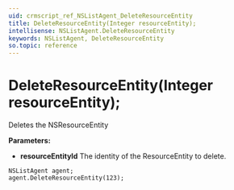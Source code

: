 ```yaml
---
uid: crmscript_ref_NSListAgent_DeleteResourceEntity
title: DeleteResourceEntity(Integer resourceEntity);
intellisense: NSListAgent.DeleteResourceEntity
keywords: NSListAgent, DeleteResourceEntity
so.topic: reference
---
```


# DeleteResourceEntity(Integer resourceEntity);

Deletes the NSResourceEntity
  
**Parameters:**
 - **resourceEntityId** The identity of the ResourceEntity to delete.

```crmscript
NSListAgent agent;
agent.DeleteResourceEntity(123);
```

